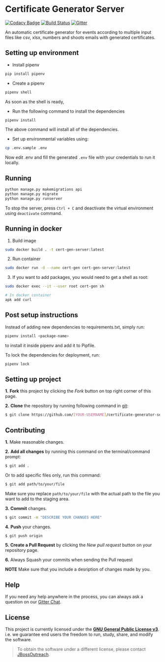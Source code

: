 # Certificate Generator Server

[![Codacy Badge](https://api.codacy.com/project/badge/Grade/06bd6acff9cd4506985192596642ef5f)](https://www.codacy.com/app/JBossOutreach/certificate-generator-server?utm_source=github.com&amp;utm_medium=referral&amp;utm_content=JBossOutreach/certificate-generator-server&amp;utm_campaign=Badge_Grade)
[![Build Status](https://travis-ci.org/JBossOutreach/certificate-generator-server.svg?branch=master)](https://travis-ci.org/JBossOutreach/certificate-generator-server)
[![Gitter](https://img.shields.io/gitter/room/JBossOutreach/certificate-generator.svg)](https://gitter.im/JBossOutreach/certificate-generator)

An automatic certificate generator for events according to multiple input files like csv, xlsx, numbers and shoots emails with generated certificates.

## Setting up environment

- Install pipenv

```sh
pip install pipenv
```

- Create a pipenv

```sh
pipenv shell
```

As soon as the shell is ready,

- Run the following command to install the dependencies

```sh
pipenv install
```

The above command will install all of the dependencies.

- Set up environmental variables using:

```sh
cp .env.sample .env
```

Now edit .env and fill the generated `.env` file with your credentials to run it locally.

## Running

```sh
python manage.py makemigrations api
python manage.py migrate
python manage.py runserver
```

To stop the server, press `Ctrl + C` and deactivate the virtual environment using `deactivate` command.

## Running in docker
1. Build image
```sh
sudo docker build . -t cert-gen-server:latest
```
2. Run container
```sh
sudo docker run -d --name cert-gen cert-gen-server:latest
```
3. If you want to add packages, you would need to get a shell as root:
```sh
sudo docker exec --it --user root cert-gen sh

# In docker container
apk add curl
```
## Post setup instructions

Instead of adding new dependencies to requirements.txt, simply run:

```sh
pipenv install <package-name>
```

to install it inside pipenv and add it to Pipfile.

To lock the dependencies for deployment, run:

```sh
pipenv lock
```

## Setting up project
 
 **1.** **Fork** this project by clicking the _Fork_ button on top right corner of this page.
 
 **2.** **Clone** the repository by running following command in [git](https://git-scm.com/):
 ```sh
 $ git clone https://github.com/[YOUR-USERNAME]/certificate-generator-server.git
 ```
 
 ## Contributing
 
 **1.** Make reasonable changes.
 
 **2.** **Add all changes** by running this command on the terminal/command prompt:
 ```sh
 $ git add .
 ```
 Or to add specific files only, run this command:
 ```sh
 $ git add path/to/your/file
 ```
 Make sure you replace `path/to/your/file` with the actual path to the file you want to add to the staging area.
 
 **3.** **Commit** changes.
 ```sh
 $ git commit -m "DESCRIBE YOUR CHANGES HERE"
 ```
 **4.** **Push** your changes.
 ```sh
 $ git push origin
 ```
 **5.** **Create a Pull Request** by clicking the _New pull request_ button on your repository page.
 
 **6.** Always Squash your commits when sending the Pull request
 
 **NOTE** Make sure that you include a desription of changes made by you.
 
 ## Help
 
 If you need any help anywhere in the process, you can always ask a question on our [Gitter Chat](https://gitter.im/jboss-outreach/gci).

## License

This project is currently licensed under the **[GNU General Public License v3](LICENSE.md)**.
i.e. we guarantee end users the freedom to run, study, share, and modify the software.

> To obtain the software under a different license, please contact [JBossOutreach](https://gitter.im/JBossOutreach/gci).
